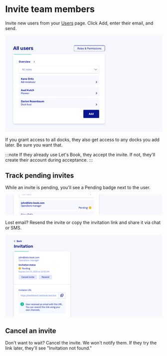 # Invite team members

Invite new users from your [Users](https://dashboard.letsbook.aoo/users) page. Click Add, enter their email, and send.

![Add user dialog in the dashboard](graphics/add-user.png)

If you grant access to all docks, they also get access to any docks you add later. Be sure you want that.

:::note
If they already use Let's Book, they accept the invite. If not, they'll create their account during acceptance.
:::

## Track pending invites

While an invite is pending, you'll see a Pending badge next to the user.

![Pending invitation indicator in the list](graphics/pending-invite-indicator.png)

Lost email? Resend the invite or copy the invitation link and share it via chat or SMS.

![Pending invitation details with actions](graphics/pending-invite-details.png)

## Cancel an invite

Don't want to wait? Cancel the invite. We won't notify them. If they try the link later, they'll see "Invitation not found."
